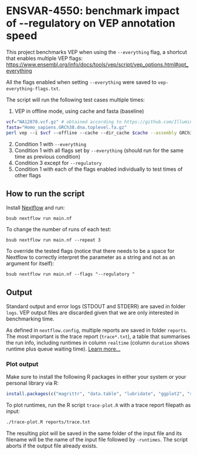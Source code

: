 # ENSVAR-4550: benchmark impact of --regulatory on VEP annotation speed

This project benchmarks VEP when using the `--everything` flag, a shortcut that
enables multiple VEP flags:
https://www.ensembl.org/info/docs/tools/vep/script/vep_options.html#opt_everything

All the flags enabled when setting `--everything` were saved to
`vep-everything-flags.txt`.

The script will run the following test cases multiple times:
1. VEP in offline mode, using cache and fasta (baseline)

```bash
vcf="NA12878.vcf.gz" # obtained according to https://github.com/Illumina/PlatinumGenomes
fasta="Homo_sapiens.GRCh38.dna.toplevel.fa.gz"
perl vep --i $vcf --offline --cache --dir_cache $cache --assembly GRCh38 --fasta $fasta
```

2. Condition 1 with `--everything`
3. Condition 1 with all flags set by `--everything` (should run for the same
time as previous condition)
4. Condition 3 except for `--regulatory`
5. Condition 1 with each of the flags enabled individually to test times of
other flags

## How to run the script

Install [Nextflow](https://nextflow.io) and run:

```
bsub nextflow run main.nf
```

To change the number of runs of each test:

```
bsub nextflow run main.nf --repeat 3
```

To override the tested flags (notice that there needs to be a space for
Nextflow to correctly interpret the parameter as a string and not as an
argument for itself):

```
bsub nextflow run main.nf --flags "--regulatory "
```

## Output

Standard output and error logs (STDOUT and STDERR) are saved in folder `logs`.
VEP output files are discarded given that we are only interested in
benchmarking time.

As defined in `nextflow.config`, multiple reports are saved in folder
`reports`. The most important is the trace report (`trace*.txt`), a table that
summarises the run info, including runtimes in column `realtime` (column
`duration` shows runtime plus queue waiting time).
[Learn more...](https://www.nextflow.io/docs/latest/tracing.html#trace-report)

### Plot output

Make sure to install the following R packages in either your system or your
personal library via R:

```R
install.packages(c("magrittr", "data.table", "lubridate", "ggplot2", "scales"))
```

To plot runtimes, run the R script `trace-plot.R` with a trace report filepath
as input:

```bash
./trace-plot.R reports/trace.txt
```

The resulting plot will be saved in the same folder of the input file and its
filename will be the name of the input file followed by `-runtimes`. The script
aborts if the output file already exists.

